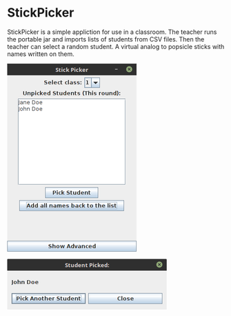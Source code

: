 # StickPicker
StickPicker is a simple appliction for use in a classroom. The teacher runs the portable jar and imports lists of students from CSV files. Then the teacher can select a random student. A virtual analog to popsicle sticks with names written on them.

![alt tag](https://raw.githubusercontent.com/Andrew-Dickinson/StickPicker/master/screenshots/Capture1.png)

![alt tag](https://raw.githubusercontent.com/Andrew-Dickinson/StickPicker/master/screenshots/Capture2.png)

